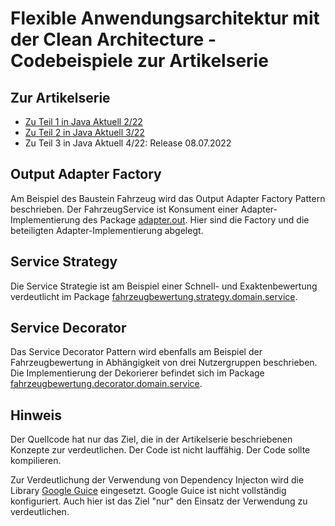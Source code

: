 # Flexible Anwendungsarchitektur mit der Clean Architecture - Codebeispiele zur Artikelserie
## Zur Artikelserie

* [Zu Teil 1 in Java Aktuell 2/22](https://www.doag.org/de/home/news/java-aktuell-022022-architektur/)
* [Zu Teil 2 in Java Aktuell 3/22](https://www.doag.org/de/home/news/java-aktuell-3-22-security/)
* Zu Teil 3 in Java Aktuell 4/22: Release 08.07.2022

## Output Adapter Factory

Am Beispiel des Baustein Fahrzeug wird das Output Adapter Factory Pattern beschrieben. Der FahrzeugService ist Konsument einer Adapter-Implementierung des Package [adapter.out](https://github.com/MatthiasEschhold/clean-architecture-and-flexibility-patterns/tree/main/clean-flexible-architecture-parent/clean-architecture-and-flexibility-patterns/src/main/java/de/clean/architecture/fahrzeug/adapter/out). Hier sind die Factory und die beteiligten Adapter-Implementierung abgelegt.

## Service Strategy

Die Service Strategie ist am Beispiel einer Schnell- und Exaktenbewertung verdeutlicht im Package
[fahrzeugbewertung.strategy.domain.service](https://github.com/MatthiasEschhold/clean-architecture-and-flexibility-patterns/tree/main/clean-flexible-architecture-parent/clean-architecture-and-flexibility-patterns/src/main/java/de/clean/architecture/fahrzeugbewertung/strategy/domain/service).

## Service Decorator

Das Service Decorator Pattern wird ebenfalls am Beispiel der Fahrzeugbewertung in Abhängigkeit von drei Nutzergruppen beschrieben. Die Implementierung der Dekorierer befindet sich im Package [fahrzeugbewertung.decorator.domain.service](https://github.com/MatthiasEschhold/clean-architecture-and-flexibility-patterns/tree/main/clean-flexible-architecture-parent/clean-architecture-and-flexibility-patterns/src/main/java/de/clean/architecture/fahrzeugbewertung/decorator/domain/service).

## Hinweis
Der Quellcode hat nur das Ziel, die in der Artikelserie beschriebenen Konzepte zur verdeutlichen. Der Code ist nicht lauffähig.
Der Code sollte kompilieren. 

Zur Verdeutlichung der Verwendung von Dependency Injecton wird die  Library [Google Guice](https://github.com/google/guice/wiki/Motivation) eingesetzt.
Google Guice ist nicht vollständig konfiguriert. Auch hier ist das Ziel "nur" den Einsatz der Verwendung zu verdeutlichen.
